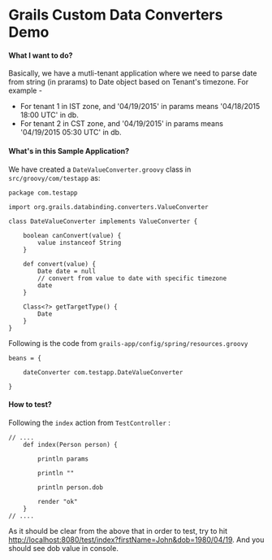 # Grails Custom Data Converters Demo

####  What I want to do?

Basically, we have a mutli-tenant application where we need to parse date from string (in prarams) to Date object based on Tenant's timezone. For example - 

* For tenant 1 in IST zone, and '04/19/2015' in params means '04/18/2015 18:00 UTC' in db.
* For tenant 2 in CST zone, and '04/19/2015' in params means '04/19/2015 05:30 UTC' in db.

#### What's in this Sample Application?

We have created a `DateValueConverter.groovy` class in `src/groovy/com/testapp` as: 

```
package com.testapp

import org.grails.databinding.converters.ValueConverter

class DateValueConverter implements ValueConverter {
	
	boolean canConvert(value) {
		value instanceof String
	}
	
	def convert(value) {
		Date date = null
		// convert from value to date with specific timezone
		date
	}
	
	Class<?> getTargetType() {
        Date
    }
}
```

Following is the code from `grails-app/config/spring/resources.groovy`
```
beans = {
	
	dateConverter com.testapp.DateValueConverter
	
}
```

#### How to test?

Following the `index` action from `TestController` :
```
// .... 
    def index(Person person) { 
	
		println params
		
		println ""
		
		println person.dob
		
		render "ok"
	}
// ....
```

As it should be clear from the above that in order to test, try to hit <http://localhost:8080/test/index?firstName=John&dob=1980/04/19>. And you should see dob value in console.
